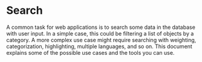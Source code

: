 # Search

A common task for web applications is to search some data in the database with user input. In a simple case, this could be filtering a list of objects by a category. A more complex use case might require searching with weighting, categorization, highlighting, multiple languages, and so on. This document explains some of the possible use cases and the tools you can use.